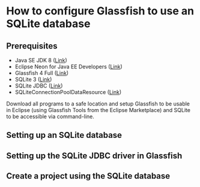 # How to configure Glassfish to use an SQLite database

## Prerequisites
* Java SE JDK 8 ([Link](http://www.oracle.com/technetwork/java/javase/downloads/jdk8-downloads-2133151.html))
* Eclipse Neon for Java EE Developers ([Link](https://www.eclipse.org/downloads/eclipse-packages/))
* Glassfish 4 Full ([Link](https://javaee.github.io/glassfish/download))
* SQLite 3 ([Link](https://www.sqlite.org/download.html))
* SQLite JDBC ([Link](https://bitbucket.org/xerial/sqlite-jdbc/downloads/))
* SQLiteConnectionPoolDataResource ([Link](https://sourceforge.net/projects/sqlite-connpool/files/))

Download all programs to a safe location and setup Glassfish to be usable in Eclipse (using Glassfish Tools from the Eclipse Marketplace) and SQLite to be accessible via command-line.

## Setting up an SQLite database

## Setting up the SQLite JDBC driver in Glassfish

## Create a project using the SQLite database

